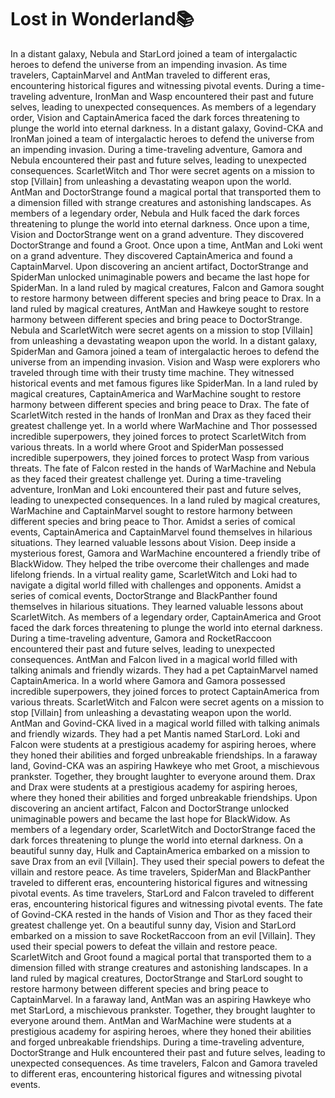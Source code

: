 # Lost in Wonderland:books:

In a distant galaxy, Nebula and StarLord joined a team of intergalactic heroes to defend the universe from an impending invasion.
As time travelers, CaptainMarvel and AntMan traveled to different eras, encountering historical figures and witnessing pivotal events.
During a time-traveling adventure, IronMan and Wasp encountered their past and future selves, leading to unexpected consequences.
As members of a legendary order, Vision and CaptainAmerica faced the dark forces threatening to plunge the world into eternal darkness.
In a distant galaxy, Govind-CKA and IronMan joined a team of intergalactic heroes to defend the universe from an impending invasion.
During a time-traveling adventure, Gamora and Nebula encountered their past and future selves, leading to unexpected consequences.
ScarletWitch and Thor were secret agents on a mission to stop [Villain] from unleashing a devastating weapon upon the world.
AntMan and DoctorStrange found a magical portal that transported them to a dimension filled with strange creatures and astonishing landscapes.
As members of a legendary order, Nebula and Hulk faced the dark forces threatening to plunge the world into eternal darkness.
Once upon a time, Vision and DoctorStrange went on a grand adventure. They discovered DoctorStrange and found a Groot.
Once upon a time, AntMan and Loki went on a grand adventure. They discovered CaptainAmerica and found a CaptainMarvel.
Upon discovering an ancient artifact, DoctorStrange and SpiderMan unlocked unimaginable powers and became the last hope for SpiderMan.
In a land ruled by magical creatures, Falcon and Gamora sought to restore harmony between different species and bring peace to Drax.
In a land ruled by magical creatures, AntMan and Hawkeye sought to restore harmony between different species and bring peace to DoctorStrange.
Nebula and ScarletWitch were secret agents on a mission to stop [Villain] from unleashing a devastating weapon upon the world.
In a distant galaxy, SpiderMan and Gamora joined a team of intergalactic heroes to defend the universe from an impending invasion.
Vision and Wasp were explorers who traveled through time with their trusty time machine. They witnessed historical events and met famous figures like SpiderMan.
In a land ruled by magical creatures, CaptainAmerica and WarMachine sought to restore harmony between different species and bring peace to Drax.
The fate of ScarletWitch rested in the hands of IronMan and Drax as they faced their greatest challenge yet.
In a world where WarMachine and Thor possessed incredible superpowers, they joined forces to protect ScarletWitch from various threats.
In a world where Groot and SpiderMan possessed incredible superpowers, they joined forces to protect Wasp from various threats.
The fate of Falcon rested in the hands of WarMachine and Nebula as they faced their greatest challenge yet.
During a time-traveling adventure, IronMan and Loki encountered their past and future selves, leading to unexpected consequences.
In a land ruled by magical creatures, WarMachine and CaptainMarvel sought to restore harmony between different species and bring peace to Thor.
Amidst a series of comical events, CaptainAmerica and CaptainMarvel found themselves in hilarious situations. They learned valuable lessons about Vision.
Deep inside a mysterious forest, Gamora and WarMachine encountered a friendly tribe of BlackWidow. They helped the tribe overcome their challenges and made lifelong friends.
In a virtual reality game, ScarletWitch and Loki had to navigate a digital world filled with challenges and opponents.
Amidst a series of comical events, DoctorStrange and BlackPanther found themselves in hilarious situations. They learned valuable lessons about ScarletWitch.
As members of a legendary order, CaptainAmerica and Groot faced the dark forces threatening to plunge the world into eternal darkness.
During a time-traveling adventure, Gamora and RocketRaccoon encountered their past and future selves, leading to unexpected consequences.
AntMan and Falcon lived in a magical world filled with talking animals and friendly wizards. They had a pet CaptainMarvel named CaptainAmerica.
In a world where Gamora and Gamora possessed incredible superpowers, they joined forces to protect CaptainAmerica from various threats.
ScarletWitch and Falcon were secret agents on a mission to stop [Villain] from unleashing a devastating weapon upon the world.
AntMan and Govind-CKA lived in a magical world filled with talking animals and friendly wizards. They had a pet Mantis named StarLord.
Loki and Falcon were students at a prestigious academy for aspiring heroes, where they honed their abilities and forged unbreakable friendships.
In a faraway land, Govind-CKA was an aspiring Hawkeye who met Groot, a mischievous prankster. Together, they brought laughter to everyone around them.
Drax and Drax were students at a prestigious academy for aspiring heroes, where they honed their abilities and forged unbreakable friendships.
Upon discovering an ancient artifact, Falcon and DoctorStrange unlocked unimaginable powers and became the last hope for BlackWidow.
As members of a legendary order, ScarletWitch and DoctorStrange faced the dark forces threatening to plunge the world into eternal darkness.
On a beautiful sunny day, Hulk and CaptainAmerica embarked on a mission to save Drax from an evil [Villain]. They used their special powers to defeat the villain and restore peace.
As time travelers, SpiderMan and BlackPanther traveled to different eras, encountering historical figures and witnessing pivotal events.
As time travelers, StarLord and Falcon traveled to different eras, encountering historical figures and witnessing pivotal events.
The fate of Govind-CKA rested in the hands of Vision and Thor as they faced their greatest challenge yet.
On a beautiful sunny day, Vision and StarLord embarked on a mission to save RocketRaccoon from an evil [Villain]. They used their special powers to defeat the villain and restore peace.
ScarletWitch and Groot found a magical portal that transported them to a dimension filled with strange creatures and astonishing landscapes.
In a land ruled by magical creatures, DoctorStrange and StarLord sought to restore harmony between different species and bring peace to CaptainMarvel.
In a faraway land, AntMan was an aspiring Hawkeye who met StarLord, a mischievous prankster. Together, they brought laughter to everyone around them.
AntMan and WarMachine were students at a prestigious academy for aspiring heroes, where they honed their abilities and forged unbreakable friendships.
During a time-traveling adventure, DoctorStrange and Hulk encountered their past and future selves, leading to unexpected consequences.
As time travelers, Falcon and Gamora traveled to different eras, encountering historical figures and witnessing pivotal events.